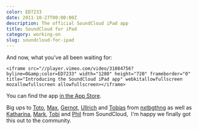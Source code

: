 ```yaml
---
color: ED7233
date: 2011-10-27T00:00:00Z
description: The official SoundCloud iPad app
title: SoundCloud for iPad
category: working-on
slug: soundcloud-for-ipad
---
```


And now, what you've all been waiting for:

<div class="embed video vimeo">
    <style type="text/css" scoped>
        .embed:after {
            padding-top: 56.25% !important;
        }
    </style>

    <iframe src="//player.vimeo.com/video/31084756?byline=0&amp;color=ED7233" width="1280" height="720" frameborder="0" title="Introducing the SoundCloud iPad app" webkitallowfullscreen mozallowfullscreen allowfullscreen></iframe>
</div>

You can find the app [in the App Store][appstore].

Big ups to [Toto][toto], [Max][max], [Gernot][gernot], [Ullrich][ullrich]
and [Tobias][tobias] from [nxtbgthng][nxtbgthng]
as well as [Katharina][katharina], [Mark][mark], [Tobi][tobi] and [Phil][phil] from SoundCloud,&nbsp;
I'm happy we finally got this out to the community.

[nxtbgthng]: http://nxtbgthng.com
[appstore]:  http://itunes.apple.com/en/app/soundcloud/id336353151
[toto]:      https://soundcloud.com/mrtoto
[max]:       https://soundcloud.com/343max
[gernot]:    https://soundcloud.com/gernot
[ullrich]:   https://soundcloud.com/stigi
[tobias]:    https://soundcloud.com/anagrom_ataf
[katharina]: https://soundcloud.com/katharina
[mark]:      https://soundcloud.com/mark
[tobi]:      https://soundcloud.com/dagrobie
[phil]:      https://soundcloud.com/pcalcado

